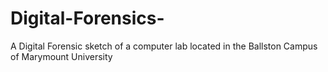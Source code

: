 # Digital-Forensics-
A Digital Forensic sketch of a computer lab located in the Ballston Campus of Marymount University
